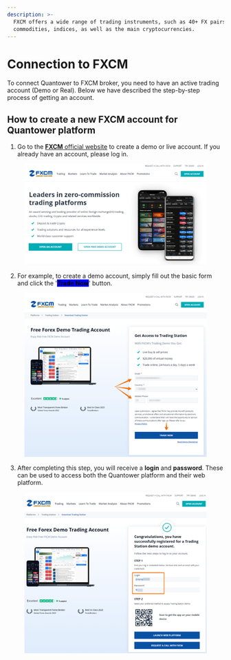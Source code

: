 ```yaml
---
description: >-
  FXCM offers a wide range of trading instruments, such as 40+ FX pairs, CFDs on
  commodities, indices, as well as the main cryptocurrencies.
---
```


# Connection to FXCM

To connect Quantower to FXCM broker, you need to have an active trading account (Demo or Real). Below we have described the step-by-step process of getting an account.

## How to create a new FXCM account for Quantower platform

1. Go to the [**FXCM** official website](https://www.fxcm.com/) to create a demo or live account. If you already have an account, please log in.

<figure><img src="../.gitbook/assets/image.png" alt=""><figcaption></figcaption></figure>

2. For example, to create a demo account, simply fill out the basic form and click the '<mark style="background-color:blue;">**Trade Now**</mark>' button.

<figure><img src="../.gitbook/assets/image (3).png" alt=""><figcaption></figcaption></figure>

3. After completing this step, you will receive a **login** and **password**. These can be used to access both the Quantower platform and their web platform.

<figure><img src="../.gitbook/assets/image (4).png" alt=""><figcaption></figcaption></figure>

